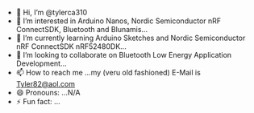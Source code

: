 - 👋 Hi, I’m @tylerca310
- 👀 I’m interested in Arduino Nanos, Nordic Semiconductor nRF ConnectSDK, Bluetooth and Blunamis...
- 🌱 I’m currently learning Arduino Sketches and Nordic Semiconductor nRF ConnectSDK nRF52480DK...
- 💞️ I’m looking to collaborate on Bluetooth Low Energy Application Development...
- 📫 How to reach me ...my (veru old fashioned) E-Mail is Tyler82@aol.com
- 😄 Pronouns: ...N/A
- ⚡ Fun fact: ...

<!---
tylerca310/tylerca310 is a ✨ special ✨ repository because its `README.md` (this file) appears on your GitHub profile.
You can click the Preview link to take a look at your changes.
--->
